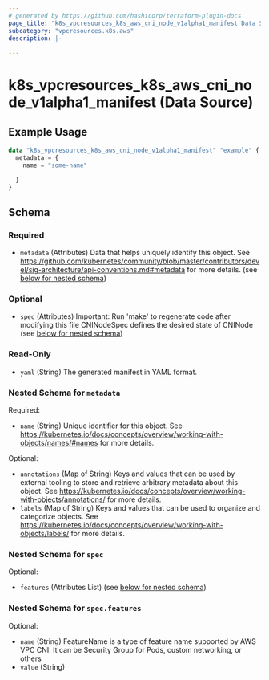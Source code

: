 ```yaml
---
# generated by https://github.com/hashicorp/terraform-plugin-docs
page_title: "k8s_vpcresources_k8s_aws_cni_node_v1alpha1_manifest Data Source - terraform-provider-k8s"
subcategory: "vpcresources.k8s.aws"
description: |-
  
---
```


# k8s_vpcresources_k8s_aws_cni_node_v1alpha1_manifest (Data Source)



## Example Usage

```terraform
data "k8s_vpcresources_k8s_aws_cni_node_v1alpha1_manifest" "example" {
  metadata = {
    name = "some-name"

  }
}
```

<!-- schema generated by tfplugindocs -->
## Schema

### Required

- `metadata` (Attributes) Data that helps uniquely identify this object. See https://github.com/kubernetes/community/blob/master/contributors/devel/sig-architecture/api-conventions.md#metadata for more details. (see [below for nested schema](#nestedatt--metadata))

### Optional

- `spec` (Attributes) Important: Run 'make' to regenerate code after modifying this file CNINodeSpec defines the desired state of CNINode (see [below for nested schema](#nestedatt--spec))

### Read-Only

- `yaml` (String) The generated manifest in YAML format.

<a id="nestedatt--metadata"></a>
### Nested Schema for `metadata`

Required:

- `name` (String) Unique identifier for this object. See https://kubernetes.io/docs/concepts/overview/working-with-objects/names/#names for more details.

Optional:

- `annotations` (Map of String) Keys and values that can be used by external tooling to store and retrieve arbitrary metadata about this object. See https://kubernetes.io/docs/concepts/overview/working-with-objects/annotations/ for more details.
- `labels` (Map of String) Keys and values that can be used to organize and categorize objects. See https://kubernetes.io/docs/concepts/overview/working-with-objects/labels/ for more details.


<a id="nestedatt--spec"></a>
### Nested Schema for `spec`

Optional:

- `features` (Attributes List) (see [below for nested schema](#nestedatt--spec--features))

<a id="nestedatt--spec--features"></a>
### Nested Schema for `spec.features`

Optional:

- `name` (String) FeatureName is a type of feature name supported by AWS VPC CNI. It can be Security Group for Pods, custom networking, or others
- `value` (String)
